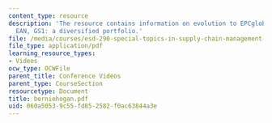 ```yaml
---
content_type: resource
description: 'The resource contains information on evolution to EPCglobal, UCC and
  EAN, GS1: a diversified portfolio.'
file: /media/courses/esd-290-special-topics-in-supply-chain-management-spring-2005/060a50539c55fd852582f0ac63844a3e_berniehogan.pdf
file_type: application/pdf
learning_resource_types:
- Videos
ocw_type: OCWFile
parent_title: Conference Videos
parent_type: CourseSection
resourcetype: Document
title: berniehogan.pdf
uid: 060a5053-9c55-fd85-2582-f0ac63844a3e
---
```


